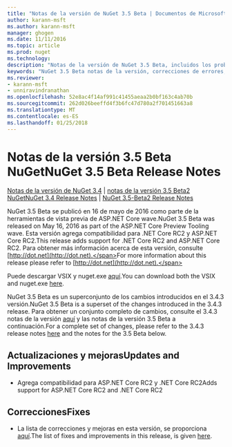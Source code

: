 ```yaml
---
title: "Notas de la versión de NuGet 3.5 Beta | Documentos de Microsoft"
author: karann-msft
ms.author: karann-msft
manager: ghogen
ms.date: 11/11/2016
ms.topic: article
ms.prod: nuget
ms.technology: 
description: "Notas de la versión de NuGet 3.5 Beta, incluidos los problemas conocidos, correcciones de errores, las funciones agregadas y dcr."
keywords: "NuGet 3.5 Beta notas de la versión, correcciones de errores, problemas, conocidos agregan características, DCR"
ms.reviewer:
- karann-msft
- unniravindranathan
ms.openlocfilehash: 52e8ac4f14af991c41455aeaa2b0bf163c4ab70b
ms.sourcegitcommit: 262d026beeffd4f3b6fc47d780a2f701451663a8
ms.translationtype: MT
ms.contentlocale: es-ES
ms.lasthandoff: 01/25/2018
---
```

# <a name="nuget-35-beta-release-notes"></a><span data-ttu-id="6fdb5-104">Notas de la versión 3.5 Beta NuGet</span><span class="sxs-lookup"><span data-stu-id="6fdb5-104">NuGet 3.5 Beta Release Notes</span></span>

<span data-ttu-id="6fdb5-105">[Notas de la versión de NuGet 3.4](../release-notes/nuget-3.4.md) | [notas de la versión 3.5 Beta2 NuGet](../release-notes/nuget-3.5-Beta2.md)</span><span class="sxs-lookup"><span data-stu-id="6fdb5-105">[NuGet 3.4 Release Notes](../release-notes/nuget-3.4.md) | [NuGet 3.5-Beta2 Release Notes](../release-notes/nuget-3.5-Beta2.md)</span></span>

<span data-ttu-id="6fdb5-106">NuGet 3.5 Beta se publicó en 16 de mayo de 2016 como parte de la herramientas de vista previa de ASP.NET Core wave.</span><span class="sxs-lookup"><span data-stu-id="6fdb5-106">NuGet 3.5 Beta was released on May 16, 2016 as part of the ASP.NET Core Preview Tooling wave.</span></span> <span data-ttu-id="6fdb5-107">Esta versión agrega compatibilidad para .NET Core RC2 y ASP.NET Core RC2.</span><span class="sxs-lookup"><span data-stu-id="6fdb5-107">This release adds support for .NET Core RC2 and ASP.NET Core RC2.</span></span> <span data-ttu-id="6fdb5-108">Para obtener más información acerca de esta versión, consulte [http://dot.net](http://dot.net).</span><span class="sxs-lookup"><span data-stu-id="6fdb5-108">For more information about this release please refer to [http://dot.net](http://dot.net).</span></span>

<span data-ttu-id="6fdb5-109">Puede descargar VSIX y nuget.exe [aquí](https://dist.nuget.org/index.html).</span><span class="sxs-lookup"><span data-stu-id="6fdb5-109">You can download both the VSIX and nuget.exe [here](https://dist.nuget.org/index.html).</span></span>

<span data-ttu-id="6fdb5-110">NuGet 3.5 Beta es un superconjunto de los cambios introducidos en el 3.4.3 versión.</span><span class="sxs-lookup"><span data-stu-id="6fdb5-110">NuGet 3.5 Beta is a superset of the changes introduced in the 3.4.3 release.</span></span> <span data-ttu-id="6fdb5-111">Para obtener un conjunto completo de cambios, consulte el 3.4.3 notas de la versión [aquí](https://github.com/NuGet/Home/issues?q=is%3Aissue+milestone%3A3.4.3+is%3Aclosed) y las notas de la versión 3.5 Beta a continuación.</span><span class="sxs-lookup"><span data-stu-id="6fdb5-111">For a complete set of changes, please refer to the 3.4.3 release notes [here](https://github.com/NuGet/Home/issues?q=is%3Aissue+milestone%3A3.4.3+is%3Aclosed) and the notes for the 3.5 Beta below.</span></span>

## <a name="updates-and-improvements"></a><span data-ttu-id="6fdb5-112">Actualizaciones y mejoras</span><span class="sxs-lookup"><span data-stu-id="6fdb5-112">Updates and Improvements</span></span>

* <span data-ttu-id="6fdb5-113">Agrega compatibilidad para ASP.NET Core RC2 y .NET Core RC2</span><span class="sxs-lookup"><span data-stu-id="6fdb5-113">Adds support for ASP.NET Core RC2 and .NET Core RC2</span></span>

## <a name="fixes"></a><span data-ttu-id="6fdb5-114">Correcciones</span><span class="sxs-lookup"><span data-stu-id="6fdb5-114">Fixes</span></span>

* <span data-ttu-id="6fdb5-115">La lista de correcciones y mejoras en esta versión, se proporciona [aquí](https://github.com/NuGet/Home/issues?q=is%3Aissue+milestone%3A%223.5+Beta%22+is%3Aclosed).</span><span class="sxs-lookup"><span data-stu-id="6fdb5-115">The list of fixes and improvements in this release, is given [here](https://github.com/NuGet/Home/issues?q=is%3Aissue+milestone%3A%223.5+Beta%22+is%3Aclosed).</span></span>